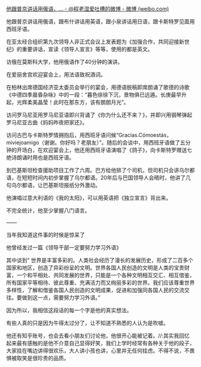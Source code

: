[他跟普京讲话用俄语，... - @程老湿爱吐槽的微博 - 微博 (weibo.com)](https://weibo.com/1669616825/Mhrmyf1l1?pagetype=fav)

他跟普京讲话用俄语，跟布什讲话用英语，跟小泉讲话用日语，跟卡斯特罗见面用西班牙语。  
  
在亚太经合组织第九次领导人非正式会议上发表题为《加强合作，共同迎接新世纪》的重要讲话，宣读《领导人宣言》等等，使用的都是英文。  
  
访俄在莫斯科大学，他用俄语作了40分钟的演讲。  
  
在爱丽舍宫欢迎宴会上，用法语致祝酒词。  
  
在柏林出席德国经济亚太委员会举行的宴会，用德语脱稿即席朗诵了歌德的诗歌《中德四季晨昏杂咏》中的一段：“暮色徐徐下沉，景物俱已远遁。长庚最早升起，光辉柔美晶莹！此时在那东方，该有朗朗月光”。  
  
访问罗马尼亚用罗马尼亚语即兴背诵了《你为什么还不来？》，并即兴用钢琴弹起罗马尼亚古曲《妈妈昨夜把家还》。  
  
访问古巴与卡斯特罗情拥抱后，用西班牙语问候“Gracias.Cómoestás，miviejoamigo（谢谢。你好吗？老朋友）”。随后的会谈中，用西班牙语做了五分钟的开场白，在欢迎宴会上，他还用西班牙语演唱了《鸽子》，向卡斯特罗赠送七绝诗朗诵时用也是西班牙语。  
  
到巴基斯坦检查援助项目工作了六周。巴方给他排了个司机，但司机只会讲乌尔都语，在短短时间内初步掌握了乌尔都语。20年后与巴国领导人会晤时，他讲了几句乌尔都语，让巴基斯坦报纸分外激动。  
  
他演唱过意大利语的《我的太阳》，可以用英语把《独立宣言》背出来。  
  
不完全统计，他至少掌握八门语言。  
  
——  
  
当年我知道这件事的时候是惊呆了
  
他曾经发过一篇《领导干部一定要努力学习外语》  
  
其中谈到“ 世界是丰富多彩的。人类社会经历了漫长的发展历史，形成了二百多个国家和地区，创造了异彩纷呈的文明。世界各国人民创造的文明是人类的宝贵财富，一个和平相处、共同发展的世界，只能是一个各种文明相互交汇、相互借鉴，所有国家平等相待、彼此尊重、充满活力而又绚丽多彩的世界。我们应该尊重世界多样性，了解和借鉴各国人民创造的文明成果，促进和加强同各国人民的交流交往。要做到这一点，需要努力学习外语。”  
  
因为所以，我相信这段话的每一个字是他的真实想法。  
  
有些人真的只是因为牛得太过分了，让不知道不熟悉的人认为是吹嘘。

他还有知乎账号，也会去看小朋友们讨论他，他很开心能被记着。//:其实我回忆起来最有感触的是他不介意自己显得好笑，我们上学时经常有各种关于他的段子，大家挂在嘴边讲得很欢乐，大人讲小孩也讲，心里并无任何挂虑。不得不说，不畏惧被取笑是很珍贵的品质。